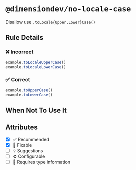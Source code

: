 <!-- begin title -->

# `@dimensiondev/no-locale-case`

Disallow use `.toLocale{Upper,Lower}Case()`

<!-- end title -->

## Rule Details

### :x: Incorrect

```ts
example.toLocaleUpperCase()
example.toLocaleLowerCase()
```

### :white_check_mark: Correct

```ts
example.toUpperCase()
example.toLowerCase()
```

## When Not To Use It

## Attributes

<!-- begin attributes -->

- [x] :white_check_mark: Recommended
- [x] :wrench: Fixable
- [ ] :bulb: Suggestions
- [ ] :gear: Configurable
- [ ] :thought_balloon: Requires type information

<!-- end attributes -->
